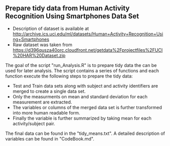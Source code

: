 ## Prepare tidy data from Human Activity Recognition Using Smartphones Data Set
- Description of dataset is available at http://archive.ics.uci.edu/ml/datasets/Human+Activity+Recognition+Using+Smartphones
- Raw dataset was taken from https://d396qusza40orc.cloudfront.net/getdata%2Fprojectfiles%2FUCI%20HAR%20Dataset.zip

The goal of the script "run_Analysis.R" is to prepare tidy data the can be used for later analysis. The script contains a series of functions and each function execute the following steps to prepare the tidy data:
- Test and Train data sets along with subject and activity identifiers are merged to create a single data set.
- Only the measurments on mean and standard deviation for each measurement are extracted.
- The variables or columns of the merged data set is further transformed into more human readable form.
- Finally the variable is further summarized by taking mean for each activity/subject pair.

The final data can be found in the "tidy_means.txt". A detailed description of variables can be found in "CodeBook.md".
